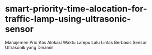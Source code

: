# smart-priority-time-alocation-for-traffic-lamp-using-ultrasonic-sensor
Manajemen Prioritas Alokasi Waktu Lampu Lalu Lintas Berbasis Sensor Ultrasonik yang Dinamis

